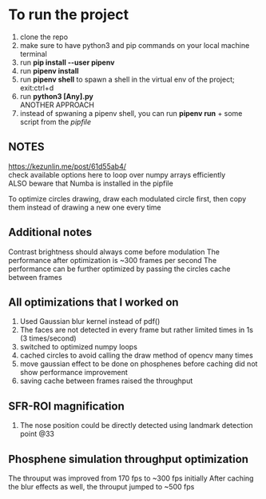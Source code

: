 # To run the project
1. clone the repo
2. make sure to have python3 and pip commands on your local machine terminal
3. run **pip install --user pipenv**
4. run **pipenv install**
5. run **pipenv shell** to spawn a shell in the virtual env of the project; exit:ctrl+d
6. run **python3 [Any].py**  
ANOTHER APPROACH  
7. instead of spwaning a pipenv shell, you can run **pipenv run** + some script from the *pipfile*

## NOTES
https://kezunlin.me/post/61d55ab4/  
check available options here to loop over numpy arrays efficiently  
ALSO beware that Numba is installed in the pipfile

To optimize circles drawing, draw each modulated circle first, then copy them instead of 
drawing a new one every time

## Additional notes
Contrast brightness should always come before modulation
The performance after optimization is ~300 frames per second
The performance can be further optimized by passing the circles cache between frames

## All optimizations that I worked on
1. Used Gaussian blur kernel instead of pdf()  
2. The faces are not detected in every frame but rather limited times in 1s (3 times/second)  
3. switched to optimized numpy loops  
4. cached circles to avoid calling the draw method of opencv many times  
5. move gaussian effect to be done on phosphenes before caching did not show performance improvement
6. saving cache between frames raised the throughput


## SFR-ROI magnification
1. The nose position could be directly detected using landmark detection point @33

## Phosphene simulation throughput optimization
The throuput was improved from 170 fps to ~300 fps initially
After caching the blur effects as well, the throuput jumped to ~500 fps
